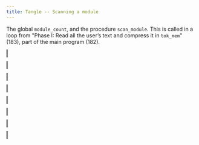 ```yaml
---
title: Tangle -- Scanning a module
---
```


<style>
object {
    border: 2px solid grey;
    width: 100%;
}
img {
    max-width: 100%;
}
</style>


The global `module_count`, and the procedure `scan_module`. This is called in a loop from "Phase I: Read all the user’s text and compress it in `tok_mem`" (183), part of the main program (182).


<object type="image/svg+xml" data="tangle-171.svg"></object>


<object type="image/svg+xml" data="tangle-172.svg"></object>


<object type="image/svg+xml" data="tangle-173.svg"></object>


<object type="image/svg+xml" data="tangle-174.svg"></object>


<object type="image/svg+xml" data="tangle-175.svg"></object>


<object type="image/svg+xml" data="tangle-176.svg"></object>


<object type="image/svg+xml" data="tangle-177.svg"></object>


<object type="image/svg+xml" data="tangle-178.svg"></object>


